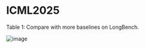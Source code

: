 # ICML2025

Table 1: Compare with more baselines on LongBench.

![image](https://github.com/user-attachments/assets/e744e619-1b9f-425a-9fe5-5dd7988c8420)

